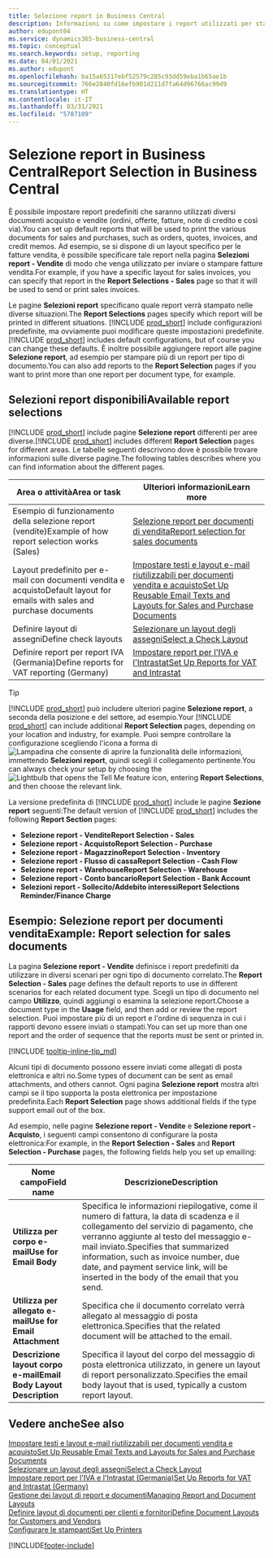 ```yaml
---
title: Selezione report in Business Central
description: Informazioni su come impostare i report utilizzati per stampare vari tipi di documenti in Business Central.
author: edupont04
ms.service: dynamics365-business-central
ms.topic: conceptual
ms.search.keywords: setup, reporting
ms.date: 04/01/2021
ms.author: edupont
ms.openlocfilehash: ba15a65317ebf52579c285c93dd59eba1b65ae1b
ms.sourcegitcommit: 766e2840fd16efb901d211d7fa64d96766ac99d9
ms.translationtype: HT
ms.contentlocale: it-IT
ms.lasthandoff: 03/31/2021
ms.locfileid: "5787109"
---
```

# <a name="report-selection-in-business-central"></a><span data-ttu-id="d6fa6-103">Selezione report in Business Central</span><span class="sxs-lookup"><span data-stu-id="d6fa6-103">Report Selection in Business Central</span></span>

<span data-ttu-id="d6fa6-104">È possibile impostare report predefiniti che saranno utilizzati diversi documenti acquisto e vendite (ordini, offerte, fatture, note di credito e così via).</span><span class="sxs-lookup"><span data-stu-id="d6fa6-104">You can set up default reports that will be used to print the various documents for sales and purchases, such as orders, quotes, invoices, and credit memos.</span></span> <span data-ttu-id="d6fa6-105">Ad esempio, se si dispone di un layout specifico per le fatture vendita, è possibile specificare tale report nella pagina **Selezioni report - Vendite** di modo che venga utilizzato per inviare o stampare fatture vendita.</span><span class="sxs-lookup"><span data-stu-id="d6fa6-105">For example, if you have a specific layout for sales invoices, you can specify that report in the **Report Selections - Sales** page so that it will be used to send or print sales invoices.</span></span>  

<span data-ttu-id="d6fa6-106">Le pagine **Selezioni report** specificano quale report verrà stampato nelle diverse situazioni.</span><span class="sxs-lookup"><span data-stu-id="d6fa6-106">The **Report Selections** pages specify which report will be printed in different situations.</span></span> <span data-ttu-id="d6fa6-107">[!INCLUDE [prod_short](includes/prod_short.md)] include configurazioni predefinite, ma ovviamente puoi modificare queste impostazioni predefinite.</span><span class="sxs-lookup"><span data-stu-id="d6fa6-107">[!INCLUDE [prod_short](includes/prod_short.md)] includes default configurations, but of course you can change these defaults.</span></span> <span data-ttu-id="d6fa6-108">È inoltre possibile aggiungere report alle pagine **Selezione report**, ad esempio per stampare più di un report per tipo di documento.</span><span class="sxs-lookup"><span data-stu-id="d6fa6-108">You can also add reports to the **Report Selection** pages if you want to print more than one report per document type, for example.</span></span>  

## <a name="available-report-selections"></a><span data-ttu-id="d6fa6-109">Selezioni report disponibili</span><span class="sxs-lookup"><span data-stu-id="d6fa6-109">Available report selections</span></span>

<span data-ttu-id="d6fa6-110">[!INCLUDE [prod_short](includes/prod_short.md)] include pagine **Selezione report** differenti per aree diverse.</span><span class="sxs-lookup"><span data-stu-id="d6fa6-110">[!INCLUDE [prod_short](includes/prod_short.md)] includes different **Report Selection** pages for different areas.</span></span> <span data-ttu-id="d6fa6-111">Le tabelle seguenti descrivono dove è possibile trovare informazioni sulle diverse pagine.</span><span class="sxs-lookup"><span data-stu-id="d6fa6-111">The following tables describes where you can find information about the different pages.</span></span>  

|<span data-ttu-id="d6fa6-112">Area o attività</span><span class="sxs-lookup"><span data-stu-id="d6fa6-112">Area or task</span></span>  |<span data-ttu-id="d6fa6-113">Ulteriori informazioni</span><span class="sxs-lookup"><span data-stu-id="d6fa6-113">Learn more</span></span>|
|--------------|----------|
|<span data-ttu-id="d6fa6-114">Esempio di funzionamento della selezione report (vendite)</span><span class="sxs-lookup"><span data-stu-id="d6fa6-114">Example of how report selection works (Sales)</span></span>|[<span data-ttu-id="d6fa6-115">Selezione report per documenti di vendita</span><span class="sxs-lookup"><span data-stu-id="d6fa6-115">Report selection for sales documents</span></span>](#example-report-selection-for-sales-documents)|
|<span data-ttu-id="d6fa6-116">Layout predefinito per e-mail con documenti vendita e acquisto</span><span class="sxs-lookup"><span data-stu-id="d6fa6-116">Default layout for emails with sales and purchase documents</span></span>  |[<span data-ttu-id="d6fa6-117">Impostare testi e layout e-mail riutilizzabili per documenti vendita e acquisto</span><span class="sxs-lookup"><span data-stu-id="d6fa6-117">Set Up Reusable Email Texts and Layouts for Sales and Purchase Documents</span></span>](admin-how-setup-email.md#set-up-reusable-email-texts-and-layouts-for-sales-and-purchase-documents) |
|<span data-ttu-id="d6fa6-118">Definire layout di assegni</span><span class="sxs-lookup"><span data-stu-id="d6fa6-118">Define check layouts</span></span>     |[<span data-ttu-id="d6fa6-119">Selezionare un layout degli assegni</span><span class="sxs-lookup"><span data-stu-id="d6fa6-119">Select a Check Layout</span></span>](finance-how-define-check-layouts.md) |
|<span data-ttu-id="d6fa6-120">Definire report per report IVA (Germania)</span><span class="sxs-lookup"><span data-stu-id="d6fa6-120">Define reports for VAT reporting (Germany)</span></span>|[<span data-ttu-id="d6fa6-121">Impostare report per l'IVA e l'Intrastat</span><span class="sxs-lookup"><span data-stu-id="d6fa6-121">Set Up Reports for VAT and Intrastat</span></span>](LocalFunctionality/Germany/how-to-set-up-reports-for-vat-and-intrastat.md) |

> [!TIP]
> <span data-ttu-id="d6fa6-122">[!INCLUDE [prod_short](includes/prod_short.md)] può includere ulteriori pagine **Selezione report**, a seconda della posizione e del settore, ad esempio.</span><span class="sxs-lookup"><span data-stu-id="d6fa6-122">Your [!INCLUDE [prod_short](includes/prod_short.md)] can include additional **Report Selection** pages, depending on your location and industry, for example.</span></span> <span data-ttu-id="d6fa6-123">Puoi sempre controllare la configurazione scegliendo l'icona a forma di ![Lampadina che consente di aprire la funzionalità delle informazioni](media/ui-search/search_small.png "Informazioni sull'operazione che si desidera eseguire"), immettendo **Selezioni report**, quindi scegli il collegamento pertinente.</span><span class="sxs-lookup"><span data-stu-id="d6fa6-123">You can always check your setup by choosing the ![Lightbulb that opens the Tell Me feature](media/ui-search/search_small.png "Tell me what you want to do") icon, entering **Report Selections**, and then choose the relevant link.</span></span>

<span data-ttu-id="d6fa6-124">La versione predefinita di [!INCLUDE [prod_short](includes/prod_short.md)] include le pagine **Sezione report** seguenti:</span><span class="sxs-lookup"><span data-stu-id="d6fa6-124">The default version of [!INCLUDE [prod_short](includes/prod_short.md)] includes the following **Report Section** pages:</span></span>

* <span data-ttu-id="d6fa6-125">**Selezione report - Vendite**</span><span class="sxs-lookup"><span data-stu-id="d6fa6-125">**Report Selection - Sales**</span></span>  
* <span data-ttu-id="d6fa6-126">**Selezione report - Acquisto**</span><span class="sxs-lookup"><span data-stu-id="d6fa6-126">**Report Selection - Purchase**</span></span>  
* <span data-ttu-id="d6fa6-127">**Selezione report - Magazzino**</span><span class="sxs-lookup"><span data-stu-id="d6fa6-127">**Report Selection - Inventory**</span></span>  
* <span data-ttu-id="d6fa6-128">**Selezione report - Flusso di cassa**</span><span class="sxs-lookup"><span data-stu-id="d6fa6-128">**Report Selection - Cash Flow**</span></span>  
* <span data-ttu-id="d6fa6-129">**Selezione report - Warehouse**</span><span class="sxs-lookup"><span data-stu-id="d6fa6-129">**Report Selection - Warehouse**</span></span>  
* <span data-ttu-id="d6fa6-130">**Selezione report - Conto bancario**</span><span class="sxs-lookup"><span data-stu-id="d6fa6-130">**Report Selection - Bank Account**</span></span>  
* <span data-ttu-id="d6fa6-131">**Selezioni report - Sollecito/Addebito interessi**</span><span class="sxs-lookup"><span data-stu-id="d6fa6-131">**Report Selections Reminder/Finance Charge**</span></span>  

## <a name="example-report-selection-for-sales-documents"></a><span data-ttu-id="d6fa6-132">Esempio: Selezione report per documenti vendita</span><span class="sxs-lookup"><span data-stu-id="d6fa6-132">Example: Report selection for sales documents</span></span>

<span data-ttu-id="d6fa6-133">La pagina **Selezione report - Vendite** definisce i report predefiniti da utilizzare in diversi scenari per ogni tipo di documento correlato.</span><span class="sxs-lookup"><span data-stu-id="d6fa6-133">The **Report Selection - Sales** page defines the default reports to use in different scenarios for each related document type.</span></span> <span data-ttu-id="d6fa6-134">Scegli un tipo di documento nel campo **Utilizzo**, quindi aggiungi o esamina la selezione report.</span><span class="sxs-lookup"><span data-stu-id="d6fa6-134">Choose a document type in the **Usage** field, and then add or review the report selection.</span></span> <span data-ttu-id="d6fa6-135">Puoi impostare più di un report e l'ordine di sequenza in cui i rapporti devono essere inviati o stampati.</span><span class="sxs-lookup"><span data-stu-id="d6fa6-135">You can set up more than one report and the order of sequence that the reports must be sent or printed in.</span></span>  

[!INCLUDE [tooltip-inline-tip_md](includes/tooltip-inline-tip_md.md)]

<span data-ttu-id="d6fa6-136">Alcuni tipi di documento possono essere inviati come allegati di posta elettronica e altri no.</span><span class="sxs-lookup"><span data-stu-id="d6fa6-136">Some types of document can be sent as email attachments, and others cannot.</span></span> <span data-ttu-id="d6fa6-137">Ogni pagina **Selezione report** mostra altri campi se il tipo supporta la posta elettronica per impostazione predefinita.</span><span class="sxs-lookup"><span data-stu-id="d6fa6-137">Each **Report Selection** page shows additional fields if the type support email out of the box.</span></span>  

<span data-ttu-id="d6fa6-138">Ad esempio, nelle pagine **Selezione report - Vendite** e **Selezione report - Acquisto**, i seguenti campi consentono di configurare la posta elettronica:</span><span class="sxs-lookup"><span data-stu-id="d6fa6-138">For example, in the **Report Selection - Sales** and **Report Selection - Purchase** pages, the following fields help you set up emailing:</span></span>

|<span data-ttu-id="d6fa6-139">Nome campo</span><span class="sxs-lookup"><span data-stu-id="d6fa6-139">Field name</span></span> |<span data-ttu-id="d6fa6-140">Descrizione</span><span class="sxs-lookup"><span data-stu-id="d6fa6-140">Description</span></span>  |
|-----------|-------------|
|<span data-ttu-id="d6fa6-141">**Utilizza per corpo e-mail**</span><span class="sxs-lookup"><span data-stu-id="d6fa6-141">**Use for Email Body**</span></span>| <span data-ttu-id="d6fa6-142">Specifica le informazioni riepilogative, come il numero di fattura, la data di scadenza e il collegamento del servizio di pagamento, che verranno aggiunte al testo del messaggio e-mail inviato.</span><span class="sxs-lookup"><span data-stu-id="d6fa6-142">Specifies that summarized information, such as invoice number, due date, and payment service link, will be inserted in the body of the email that you send.</span></span>        |
|<span data-ttu-id="d6fa6-143">**Utilizza per allegato e-mail**</span><span class="sxs-lookup"><span data-stu-id="d6fa6-143">**Use for Email Attachment**</span></span>| <span data-ttu-id="d6fa6-144">Specifica che il documento correlato verrà allegato al messaggio di posta elettronica.</span><span class="sxs-lookup"><span data-stu-id="d6fa6-144">Specifies that the related document will be attached to the email.</span></span>|
|<span data-ttu-id="d6fa6-145">**Descrizione layout corpo e-mail**</span><span class="sxs-lookup"><span data-stu-id="d6fa6-145">**Email Body Layout Description**</span></span>|<span data-ttu-id="d6fa6-146">Specifica il layout del corpo del messaggio di posta elettronica utilizzato, in genere un layout di report personalizzato.</span><span class="sxs-lookup"><span data-stu-id="d6fa6-146">Specifies the email body layout that is used, typically a custom report layout.</span></span> |

## <a name="see-also"></a><span data-ttu-id="d6fa6-147">Vedere anche</span><span class="sxs-lookup"><span data-stu-id="d6fa6-147">See also</span></span>

[<span data-ttu-id="d6fa6-148">Impostare testi e layout e-mail riutilizzabili per documenti vendita e acquisto</span><span class="sxs-lookup"><span data-stu-id="d6fa6-148">Set Up Reusable Email Texts and Layouts for Sales and Purchase Documents</span></span>](admin-how-setup-email.md#set-up-reusable-email-texts-and-layouts-for-sales-and-purchase-documents)  
[<span data-ttu-id="d6fa6-149">Selezionare un layout degli assegni</span><span class="sxs-lookup"><span data-stu-id="d6fa6-149">Select a Check Layout</span></span>](finance-how-define-check-layouts.md)  
[<span data-ttu-id="d6fa6-150">Impostare report per l'IVA e l'Intrastat (Germania)</span><span class="sxs-lookup"><span data-stu-id="d6fa6-150">Set Up Reports for VAT and Intrastat (Germany)</span></span>](LocalFunctionality/Germany/how-to-set-up-reports-for-vat-and-intrastat.md)  
[<span data-ttu-id="d6fa6-151">Gestione dei layout di report e documenti</span><span class="sxs-lookup"><span data-stu-id="d6fa6-151">Managing Report and Document Layouts</span></span>](ui-manage-report-layouts.md)  
[<span data-ttu-id="d6fa6-152">Definire layout di documenti per clienti e fornitori</span><span class="sxs-lookup"><span data-stu-id="d6fa6-152">Define Document Layouts for Customers and Vendors</span></span>](ui-define-customer-vendor-document-layouts.md)  
[<span data-ttu-id="d6fa6-153">Configurare le stampanti</span><span class="sxs-lookup"><span data-stu-id="d6fa6-153">Set Up Printers</span></span>](ui-specify-printer-selection-reports.md)  


[!INCLUDE[footer-include](includes/footer-banner.md)]